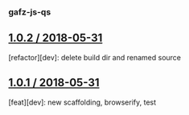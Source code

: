 ### gafz-js-qs

## [1.0.2 / 2018-05-31](https://github.com/gafreax/gafz-js-qs/compare/dev@c99c6b11b907b920c6525496b11c7e0420f24f97...dev)

[refactor][dev]: delete build dir and renamed source

## [1.0.1 / 2018-05-31](https://github.com/gafreax/gafz-js-qs/compare/dev@cf47599e0c74a9bcaf8137629211c8de113bc906...dev)

[feat][dev]: new scaffolding, browserify, test
